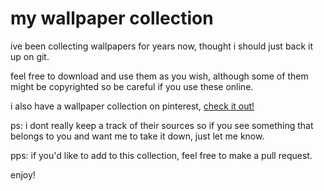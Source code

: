 # my wallpaper collection

ive been collecting wallpapers for years now, thought i should just back it up on git.

feel free to download and use them as you wish, although some of them might be copyrighted so be careful if you use these online.

i also have a wallpaper collection on pinterest, [check it out!](https://pinterest.com/pranshuj73/wallpapers/)

ps: i dont really keep a track of their sources so if you see something that belongs to you and want me to take it down, just let me know.

pps: if you'd like to add to this collection, feel free to make a pull request.

enjoy!